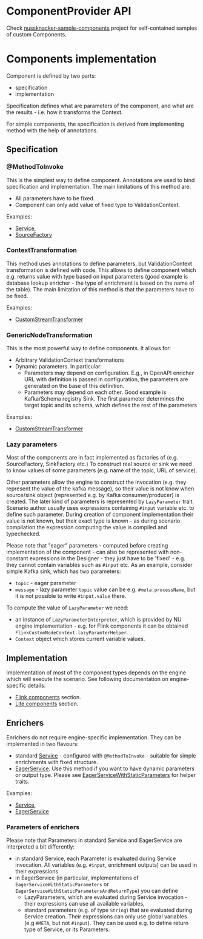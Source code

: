 # ComponentProvider API
              
Check [nussknacker-sample-components](https://github.com/touk/nussknacker-sample-components) project for self-contained samples of custom Components.

# Components implementation
                 
Component is defined by two parts:
- specification
- implementation

Specification defines what are parameters of the component, and what are the results - i.e. how it transforms
the Context. 
                                 
For simple components, the specification is derived from implementing method with the help of annotations. 

## Specification
                                                                                             
### @MethodToInvoke

This is the simplest way to define component. Annotations are used to bind specification and implementation. 
The main limitations of this method are:
- All parameters have to be fixed. 
- Component can only add value of fixed type to ValidationContext. 
    
Examples:                                      
- [Service](https://github.com/TouK/nussknacker/blob/staging/engine/flink/management/dev-model/src/main/scala/pl/touk/nussknacker/engine/management/sample/service/MultipleParamsService.scala#L8),
- [SourceFactory](https://github.com/TouK/nussknacker/blob/staging/engine/flink/components/base/src/main/scala/pl/touk/nussknacker/engine/flink/util/transformer/PeriodicSourceFactory.scala#L25)

### ContextTransformation

This method uses annotations to define parameters, but ValidationContext transformation is defined with code. This allows
to define component which e.g. returns value with type based on input parameters (good example is database lookup enricher - 
the type of enrichment is based on the name of the table).
The main limitation of this method is that the parameters have to be fixed. 
                      
Examples:
- [CustomStreamTransformer](https://github.com/TouK/nussknacker/blob/staging/engine/flink/components/base/src/main/scala/pl/touk/nussknacker/engine/flink/util/transformer/TransformStateTransformer.scala#L40)

### GenericNodeTransformation

This is the most powerful way to define components. It allows for:
- Arbitrary ValidationContext transformations
- Dynamic parameters. In particular:
    - Parameters may depend on configuration. E.g., in OpenAPI enricher URL with definition is passed in configuration,
      the parameters are generated on the base of this definition. 
    - Parameters may depend on each other. Good example is Kafka/Schema registry Sink. The first parameter determines the target topic and its schema, which 
      defines the rest of the parameters
                                  
Examples:
- [CustomStreamTransformer](https://github.com/TouK/nussknacker/blob/staging/engine/flink/management/dev-model/src/main/scala/pl/touk/nussknacker/engine/management/sample/transformer/LastVariableFilterTransformer.scala)

### Lazy parameters

Most of the components are in fact implemented as factories of (e.g. SourceFactory, SinkFactory etc.)
To construct real source or sink we need to know values of some parameters (e.g. name of the topic, URL of service).

Other parameters allow the engine to construct the invocation (e.g. they represent the value of the kafka message), 
so their value is not know when source/sink object (represented e.g. by Kafka consumer/producer) is created.
The later kind of parameters is represented by `LazyParameter` trait. 
Scenario author usually uses expressions containing `#input` variable etc. to define such parameter.
During creation of component implementation
their value is not known, but their exact type is known - as during scenario compilation the expression computing the value is compiled and typechecked.

Please note that "eager" parameters - computed before creating implementation of the component - can also be represented with
non-constant expressions in the Designer - they just have to be 'fixed' - e.g. they cannot contain variables such as `#input` etc. 
As an example, consider simple Kafka sink, which has two parameters:
- `topic` - eager parameter
- `message` - lazy parameter
`topic` value can be e.g. `#meta.processName`, but it is not possible to write `#input.value` there.


To compute the value of `LazyParameter` we need:
- an instance of `LazyParameterInterpreter`, 
which is provided by NU engine implementation - e.g. for Flink components it can be obtained 
`FlinkCustomNodeContext.lazyParamterHelper`.
- `Context` object which stores current variable values. 

## Implementation

Implementation of most of the component types depends on the engine which will execute the scenario. 
See following documentation on engine-specific details:
- [Flink components](FlinkComponents.md) section.
- [Lite components](LiteComponents.md) section.

## Enrichers
                         
Enrichers do not require engine-specific implementation. 
They can be implemented in two flavours:
- standard [Service](https://github.com/TouK/nussknacker/blob/staging/components-api/src/main/scala/pl/touk/nussknacker/engine/api/Service.scala) - configured with `@MethodToInvoke` - suitable for simple enrichments with fixed structure.  
- [EagerService](https://github.com/TouK/nussknacker/blob/staging/components-api/src/main/scala/pl/touk/nussknacker/engine/api/Service.scala). Use this method if you want to have dynamic parameters or output type. Please see [EagerServiceWithStaticParameters](https://github.com/TouK/nussknacker/blob/staging/utils/components-utils/src/main/scala/pl/touk/nussknacker/engine/util/service/EagerServiceWithStaticParameters.scala) for helper traits. 

Examples:
- [Service](https://github.com/TouK/nussknacker/blob/staging/engine/flink/management/dev-model/src/main/scala/pl/touk/nussknacker/engine/management/sample/service/MultipleParamsService.scala#L8),
- [EagerService](https://github.com/TouK/nussknacker/blob/staging/engine/flink/management/dev-model/src/main/scala/pl/touk/nussknacker/engine/management/sample/service/CustomValidatedService.scala)
                  
### Parameters of enrichers

Please note that Parameters in standard Service and EagerService are interpreted a bit differently:
- in standard Service, each Parameter is evaluated during Service invocation. All variables (e.g. `#input`, enrichment outputs) can
  be used in their expressions
- in EagerService (in particular, implementations of `EagerServiceWithStaticParameters` or `EagerServiceWithStaticParametersAndReturnType`) you can define
  - LazyParameters, which are evaluated during Service invocation - their expressions can use all available variables,
  - standard parameters (e.g. of type `String`) that are evaluated during Service creation. Their expressions can only use global variables
    (e.g `#META`, but not `#input`). They can be used e.g. to define return type of Service, or its Parameters.
